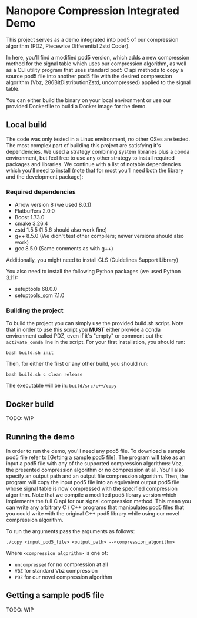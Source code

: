 # Nanopore Compression Integrated Demo

This project serves as a demo integrated into pod5 of our compression algorithm (PDZ, Piecewise Differential Zstd Coder).

In here, you'll find a modified pod5 version, which adds a new compression method for the signal table which uses our compression algorithm, as well as a CLI utility program that uses standard pod5 C api methods to copy a source pod5 file into another pod5 file with the desired compression algorithm (Vbz, 286BitDistributionZstd, uncompressed) applied to the signal table.

You can either build the binary on your local environment or use our provided Dockerfile to build a Docker image for the demo.

## Local build

The code was only tested in a Linux environment, no other OSes are tested.
The most complex part of building this project are satisfying it's dependencies. We used a strategy combining system libraries plus a conda environment, but feel free to use any other strategy to install required packages and libraries. We continue with a list of notable dependencies which you'll need to install (note that for most you'll need both the library and the development package):

### Required dependencies

- Arrow version 8 (we used 8.0.1)
- Flatbuffers 2.0.0
- Boost 1.73.0
- cmake 3.26.4
- zstd  1.5.5 (1.5.6 should also work fine)
- g++ 8.5.0 (We didn't test other compilers; newer versions should also work)
- gcc 8.5.0 (Same comments as with g++)

Additionally, you might need to install GLS (Guidelines Support Library)

You also need to install the following Python packages (we used Python 3.11):

- setuptools 68.0.0
- setuptools_scm 7.1.0

### Building the project

To build the project you can simply use the provided build.sh script. Note that in order to use this script you **MUST** either provide a conda environment called PDZ, even if it's "empty" or comment out the `activate_conda` line in the script.
For your first installation, you should run:

`bash build.sh init`

Then, for either the first or any other build, you should run:

`bash build.sh c clean release`

The executable will be in: `build/src/c++/copy`

## Docker build

TODO: WIP

## Running the demo

In order to run the demo, you'll need any pod5 file. To download a sample pod5 file refer to [Getting a sample pod5 file].
The program will take as an input a pod5 file with any of the supported compression algorithms: Vbz, the presented compression algorithm or no compression at all. You'll also specify an output path and an output file compression algorithm. Then, the program will copy the input pod5 file into an equivalent output pod5 file whose signal table is now compressed with the specified compression algorithm.
Note that we compile a modified pod5 library version which implements the full C api for our signal compression method. This mean you can write any arbitrary C / C++ programs that manipulates pod5 files that you could write with the original C++ pod5 library  while using our novel compression algorithm.

To run the arguments pass the arguments as follows:

`./copy <input_pod5_file> <output_path> --<compression_algorithm>`

Where `<compression_algorithm>` is one of:
- `uncompressed` for no compression at all
- `VBZ` for standard Vbz compression
- `PDZ` for our novel compression algorithm

## Getting a sample pod5 file

TODO: WIP